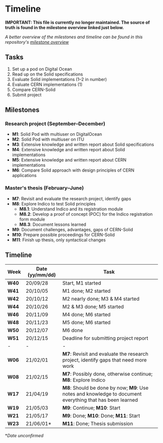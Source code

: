 # Timeline

**IMPORTANT: This file is currently no longer maintained. The source of truth is found in the milestone overview linked just below.**

*A better overview of the milestones and timeline can be found in this repository's [milestone overview](https://github.com/janschill/uni-research_project/milestones?direction=asc&sort=due_date&state=open)*

## Tasks

1. Set up a pod on Digital Ocean
2. Read up on the Solid specifications
3. Evaluate Solid implementations (1–2 in number)
4. Evaluate CERN implementations (1)
5. Compare CERN-Solid
6. Submit project

## Milestones

### Research project (September–December)

* **M1**: Solid Pod with multiuser on DigitalOcean
* **M2**: Solid Pod with multiuser on ITU
* **M3**: Extensive knowledge and written report about Solid specifications
* **M4**: Extensive knowledge and written report about Solid implementations
* **M5**: Extensive knowledge and written report about CERN implementations
* **M6**: Compare Solid approach with design principles of CERN applications

### Master's thesis (February–June)

* **M7**: Revisit and evaluate the research project, identify gaps
* **M8**: Explore Indico to test Solid principles
  * **M8.1**: Understand Indico and its registration module
  * **M8.2**: Develop a proof of concept (POC) for the Indico registration form module
  * **M8.3**: Document lessons learned
* **M9**: Document challenges, advantages, gaps of CERN-Solid
* **M10**: Prepare possible proceedings for CERN-Solid
* **M11**: Finish up thesis, only syntactical changes

## Timeline

| Week | Date (yy/mm/dd) | Task |
|---|---|---|
| **W40** | 20/09/28 | Start, M1 started |
| **W41** | 20/10/05 | M1 done; M2 started |
| **W42** | 20/10/12 | M2 nearly done; M3 & M4 started |
| **W44** | 20/10/26 | M2 & M3 done; M5 started |
| **W46** | 20/11/09 | M4 done; M6 started |
| **W48** | 20/11/23 | M5 done; M6 started |
| **W50** | 20/12/07 | M6 done |
| **W51** | 20/12/15 | Deadline for submitting project report |
|-|-|-|
| **W06** | 21/02/01 | **M7**: Revisit and evaluate the research project, identify gaps that need more work |
| **W08** | 21/02/15 | **M7**: Possibly done, otherwise continue; **M8**: Explore Indico |
| **W17** | 21/04/19 | **M8**: Should be done by now; **M9**: Use notes and knowledge to document everything that has been learned |
| **W19** | 21/05/03 | **M9**: Continue; **M10**: Start |
| **W21** | 21/05/17 | **M9**: Done; **M10**: Done; **M11**: Start |
| **W23** | 21/06/01* | **M11**: Done; Thesis submission |

**Date unconfirmed*
